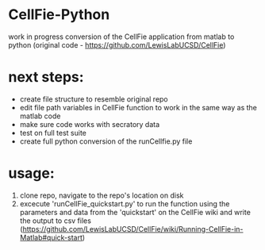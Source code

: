 # CellFie-Python
work in progress conversion of the CellFie application from matlab to python (original code - https://github.com/LewisLabUCSD/CellFie)

# next steps:
- create file structure to resemble original repo
- edit file path variables in CellFie function to work in the same way as the matlab code
- make sure code works with secratory data
- test on full test suite
- create full python conversion of the runCellfie.py file

# usage:
1. clone repo, navigate to the repo's location on disk
2. excecute 'runCellFie_quickstart.py' to run the function using the parameters and data from the 'quickstart' on the CellFie wiki and write the output to csv files (https://github.com/LewisLabUCSD/CellFie/wiki/Running-CellFie-in-Matlab#quick-start) 
